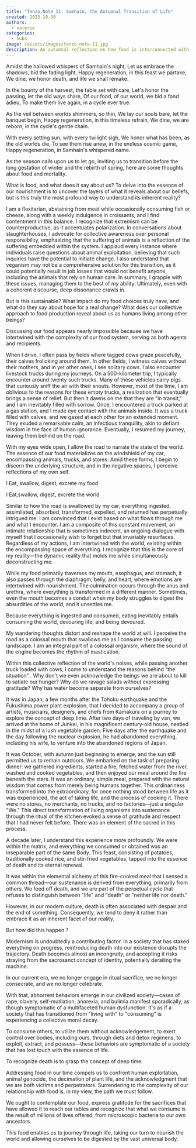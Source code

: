 ```yaml
---
title: "Tenzo Note 11: Samhain, the Autumnal Transition of Life"
created: 2023-10-30
authors:
  - valerie
categories:
  - hubs
image: /assets/images/tenzo-note-11.jpg
description: An autumnal reflection on how food is interconnected with the cycles of Death and Life
---
```

Amidst the hallowed whispers of Samhain's night,
Let us embrace the shadows, bid the fading light,
Happy regeneration, in this feast we partake,
We dine, we honor death, and life we shall remake.

In the bounty of the harvest, the table set with care,
Let's honor the passing, let the old ways share,
Of our food, of our world, we bid a fond adieu,
To make them live again, in a cycle ever true.

As the veil between worlds shimmers, so thin,
We lay our souls bare, let the banquet begin,
Happy regeneration, in this timeless refrain,
We dine, we are reborn, in the cycle's gentle chain. 

With every setting sun, with every twilight sigh,
We honor what has been, as the old worlds die,
To see them rise anew, in the endless cosmic game,
Happy regeneration, in Samhain's whispered name.




As the season calls upon us to let go, inviting us to transition before the long gestation of winter and the rebirth of spring, here are some thoughts about food and mortality.

What is food, and what does it say about us? To delve into the essence of our nourishment is to uncover the layers of what it reveals about our beliefs, but is this truly the most profound way to understand its inherent reality?
  
I am a flexitarian, abstaining from meat while occasionally consuming fish or cheese, along with a weekly indulgence in croissants, and I find contentment in this balance. I recognize that extremism can be counterproductive, as it accentuates polarization. In conversations about slaughterhouses, I advocate for collective awareness over personal responsibility, emphasizing that the suffering of animals is a reflection of the suffering embedded within the system. I applaud every instance where individuals raise questions about animal exploitation, believing that such inquiries have the potential to initiate change. I also understand that veganism may not be a comprehensive solution for this transition, as it could potentially result in job losses that would not benefit anyone, including the animals that rely on human care. In summary, I grapple with these issues, managing them to the best of my ability. Ultimately, even with a coherent discourse, deep dissonance crawls in.

  
But is this sustainable? What impact do my food choices truly have, and what do they say about hope for a real change? What does our collective approach to food production reveal about us as humans living among other beings?

Discussing our food appears nearly impossible because we have intertwined with the complexity of our food system, serving as both agents and recipients.

  
When I drive, I often pass by fields where tagged cows graze peacefully, their calves frolicking around them. In other fields, I witness calves without their mothers, and in yet other ones, I see solitary cows. I also encounter livestock trucks during my journeys. On a 500-kilometer trip, I typically encounter around twenty such trucks. Many of these vehicles carry pigs that curiously sniff the air with their snouts. However, most of the time, I am oblivious to the reasons for these empty trucks, a realization that eventually brings a sense of relief. But then it dawns on me that they are "in transit," and I am inevitably filled with sorrow. Once, I encountered a truck parked at a gas station, and I made eye contact with the animals inside. It was a truck filled with calves, and we gazed at each other for an extended moment. They exuded a remarkable calm, an infectious tranquility, akin to defiant wisdom in the face of human ignorance. Eventually, I resumed my journey, leaving them behind on the road.

  
With my eyes wide open, I allow the road to narrate the state of the world. The essence of our food materializes on the windshield of my car, encompassing animals, trucks, and stores. Amid these forms, I begin to discern the underlying structure, and in the negative spaces, I perceive reflections of my own self.

  
I Eat, swallow, digest, excrete my food 

I Eat,swallow, digest, excrete the world

  
Similar to how the road is swallowed by my car, everything ingested, assimilated, absorbed, transformed, expelled, and returned has perpetually intrigued me. I am convinced that I exist based on what flows through me and what I encounter. I am a composite of this constant movement, an intimate relationship that is sometimes indecent, an ongoing dialogue with myself that I occasionally wish to forget but that invariably resurfaces. Regardless of my actions, I am intertwined with the world, existing within the encompassing space of everything. I recognize that this is the core of my reality—the dynamic reality that molds me while simultaneously deconstructing me.


While my food primarily traverses my mouth, esophagus, and stomach, it also passes through the diaphragm, belly, and heart, where emotions are intertwined with nourishment. The culmination occurs through the anus and urethra, where everything is transformed in a different manner. Sometimes, even the mouth becomes a conduit when my body struggles to digest the absurdities of the world, and it unsettles me.

Because everything is ingested and consumed, eating inevitably entails consuming the world, devouring life, and being devoured.
  

My wandering thoughts distort and reshape the world at will. I perceive the road as a colossal mouth that swallows me as I consume the passing landscape. I am an integral part of a colossal organism, where the sound of the engine becomes the rhythm of mastication.

Within this collective reflection of the world's noises, while passing another truck loaded with cows, I come to understand the reasons behind “the situation” . Why don't we even acknowledge the beings we are about to kill to satiate our hunger? Why do we ravage salads without expressing gratitude? Why has water become separate from ourselves?


It was in Japan, a few months after the Tohoku earthquake and the Fukushima power plant explosion, that I decided to accompany a group of artists, musicians, designers, and chefs from Kamakura on a journey to explore the concept of deep time. After two days of traveling by van, we arrived at the home of Junkei, in his magnificent century-old house, nestled in the midst of a lush vegetable garden. Five days after the earthquake and the day following the nuclear explosion, he had abandoned everything, including his wife, to venture into the abandoned regions of Japan.

It was October, with autumn just beginning to emerge, and the sun still permitted us to remain outdoors. We embarked on the task of preparing dinner: we gathered ingredients, started a fire, fetched water from the river, washed and cooked vegetables, and then enjoyed our meal around the fire beneath the stars. It was an ordinary, simple meal, prepared with the natural wisdom that comes from merely being humans together. This ordinariness transformed into the extraordinary, for once nothing stood between life as it was experienced, the act of taking life, and the process of cooking it. There were no stores, no merchants, no trucks, and no factories—just a singular "We." This direct transformation of living organisms into sustenance through the ritual of the kitchen evoked a sense of gratitude and respect that I had never felt before. There was an element of the sacred in this process.


A decade later, I understand this experience more profoundly. We were within the matrix, and everything we consumed or obtained was an inseparable part of the same Body. This feast, consisting of potatoes, traditionally cooked rice, and stir-fried vegetables, tapped into the essence of death and its eternal renewal.

It was within the elemental alchemy of this fire-cooked meal that I sensed a common thread—our sustenance is derived from everything, primarily from others. We feed off death, and we are part of the perpetual cycle that refuses to distinguish between "life" and "death" or "neither life nor death."

However, in our modern culture, death is often associated with despair and the end of something. Consequently, we tend to deny it rather than embrace it as an inherent facet of our reality.

But how did this happen ? 

Modernism is undoubtedly a contributing factor. In a society that has staked everything on progress, reintroducing death into our existence disrupts the trajectory. Death becomes almost an incongruity, and accepting it risks straying from the sacrosanct concept of identity, potentially derailing the machine.

In our current era, we no longer engage in ritual sacrifice, we no longer consecrate, and we no longer celebrate.

With that, abhorrent behaviors emerge in our civilized society—cases of rape, slavery, self-mutilation, anorexia, and bulimia manifest sporadically, as though symptomatic of a multifaceted human dysfunction. It's as if a society that has transitioned from "living with" to "consuming" is experiencing a collective moral decay. 

To consume others, to utilize them without acknowledgement, to exert control over bodies, including ours, through diets and detox regimens, to exploit, extract, and possess—these behaviors are symptomatic of a society that has lost touch with the essence of life.


To recognize death is to grasp the concept of deep time.

  
Addressing food in our time compels us to confront human exploitation, animal genocide, the decimation of plant life, and the acknowledgment that we are both victims and perpetrators. Surrendering to the complexity of our relationship with food is, in my view, the path we must follow. 

We ought to contemplate our food, express gratitude for the sacrifices that have allowed it to reach our tables and recognize that what we consume is the result of millions of lives offered, from microscopic bacteria to our own ancestors. 

This food enables us to journey through life, taking our turn to nourish the world and allowing ourselves to be digested by the vast universal body.
